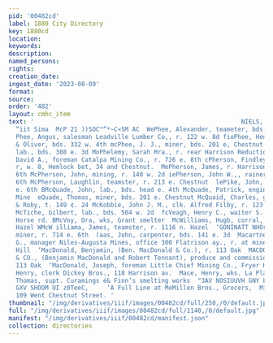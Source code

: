 ```yaml
---
pid: '00482cd'
label: 1880 City Directory
key: 1880cd
location: 
keywords: 
description: 
named_persons: 
rights: 
creation_date: 
ingest_date: '2023-08-09'
format: 
source: 
order: '482'
layout: cmhc_item
text: '                                                         NIELS, FISHER & GO,
  “iit Sima  McP 21 ))SOC™”*~C«SM AC  WePhee, Alexander, teameter, bds. 502 e. 3d
  Phee, Angus, salesman Leadville Lumber Co,, r. 122 w. 8d fioPhee, Henry, lab. Prentice
  & Oliver, bds. 332 w. 4th mcPhee, J. J., miner, bds. 201 e, Chestnut ‘Phee, Neil,
  lab., bds. 308 e. 3d MoPhelemy, Sarah Mra., r. rear Harrison Reduction Works ePherson,
  David A., foreman Catalpa Mining Co., r. 726 e. 8th cPherson, Findley, brickrnason,
  r, w. 8, Hemlock bet, 34 and Chestnut.  MePherson, James, r. Harrison ay. nw. cor.
  6th McPherson, John, mining, r. 140 w. 2d iePherson, John W.,, rainer, r, 802 0,
  6th McPherson, Laughlin, teamster, r. 213 e. Chestnut  lePike, John, miner, r. 227
  e. 6th BMcQuade, John, lab., bds. head e. 4th McQuade, Patrick, engineer Dunkin
  Mine  eQuade, Thomas, miner, bds. 201 e. Chestnut McQuaid, Charles, gasfitter Keeler
  & Roby, t. 149 ¢. 24 McKobbie, John J. M., clk. Alfred Filby, r. 123 w. Chestnut
  McTiche, Gilbert, lab., bds. 504 w. 2d  fcVeagh, Henry C., waiter S. Pena, r. Stray
  Horse rd. BMcVoy, Ora, wks, Grant smelter  McWilliams, Hugb, corral, r. 1116 n.
  Hazel WMcW illiama, James, teamster, r. 1116 n. Hazel  ‘GONINATT NHOr  Maas, Ernest,
  miner, r. 714 e. 6th  (aas, John, carpenter, bds. 141 e. 3d  Macartney, “George
  G., manager Niles-Augusta Mines, office 300 Flatrison ay., r. at mines, Carbonate
  Hill  ‘MacDonald, Benjamin, (Ben. MacDonald & Co.), r. 113 Oak  MACDONALD, BEN.
  & CO., (Benjamin MacDonald and Robert Tennant), produce and commission merchants,
  113 Oak  ‘MacDonald, Joseph, foreman Little Chief Mining Co., Fryer Hill  MacDuffy,
  Henry, clerk Dickey Bros., 118 Harrison av.  Mace, Henry, wks. La Plata smelter  ‘Macfarlane,
  Thomas, supt. Curamings é& Finn’s smelting works  "3AV NOSIUUVH GNY LONLS3HO sU09  ‘AUMNOLLVES
  GXV SHOOM UI z0TeeC,     ‘A Full Line at MoMillen Bros., Grocers,  Miners’ Supplies.
  109 Went Chestnut Street. '
thumbnail: "/img/derivatives/iiif/images/00482cd/full/250,/0/default.jpg"
full: "/img/derivatives/iiif/images/00482cd/full/1140,/0/default.jpg"
manifest: "/img/derivatives/iiif/00482cd/manifest.json"
collection: directories
---
```

